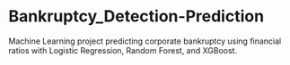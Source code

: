 # Bankruptcy_Detection-Prediction
Machine Learning project predicting corporate bankruptcy using financial ratios with Logistic Regression, Random Forest, and XGBoost.
